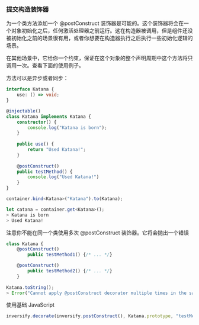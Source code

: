 ### 提交构造装饰器

为一个类方法添加一个 @postConstruct 装饰器是可能的。这个装饰器将会在一个对象初始化之后，任何激活处理器之前运行。这在构造器被调用，但是组件还没被初始化之前的场景很有用，或者你想要在构造器执行之后执行一些初始化逻辑的场景。

在其他场景中，它给你一个约束，保证在这个对象的整个声明周期中这个方法将只调用一次。查看下面的使用例子。

方法可以是异步或者同步：
```ts
interface Katana {
    use: () => void;
}

@injectable()
class Katana implements Katana {
    constructor() {
        console.log("Katana is born");
    }
    
    public use() {
        return "Used Katana!";
    }
    
    @postConstruct()
    public testMethod() {
        console.log("Used Katana!")
    }
}
```
```ts
container.bind<Katana>("Katana").to(Katana);

```
```ts
let catana = container.get<Katana>();
> Katana is born
> Used Katana!
```

注意你不能在同一个类使用多次 @postConstruct 装饰器。它将会抛出一个错误
```ts
class Katana {
    @postConstruct()
        public testMethod1() {/* ... */}

    @postConstruct()
        public testMethod2() {/* ... */}
    }
            
Katana.toString();
> Error("Cannot apply @postConstruct decorator multiple times in the same class")

```

使用基础 JavaScript
```ts
inversify.decorate(inversify.postConstruct(), Katana.prototype, "testMethod");

```